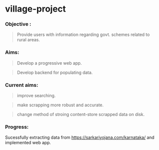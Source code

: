 # village-project

### Objective : 

> Provide users with information regarding govt. schemes related to rural areas.

### Aims:

>Develop a progressive web app.

>Develop backend for populating data.

### Current aims:

>improve searching.

>make scrapping more robust and accurate.

>change method of stroing content-store scrapped data on disk.

### Progress:

Sucessfully extracting data from https://sarkariyojana.com/karnataka/ and implemented web app.
